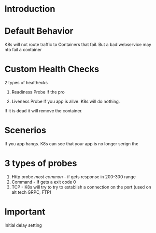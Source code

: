 # Introduction

# Default Behavior
K8s will not route traffic to Containers that fail.  But a bad webservice may nto fail a container


# Custom Health Checks
2 types of healthecks
1. Readiness Probe
If the pro


2. Liveness Probe
If you app is alive.  K8s will do nothing.

If it is dead it will remove the container.


# Scenerios
If you app hangs.  K8s can see that your app is no longer serign the 


# 3 types of probes
1. Http probe *most common* - if gets response in 200-300 range
2. Command - If gets a exit code 0
3. TCP - K8s will try to try to establish a connection on the port (used on alt tech GRPC, FTP)

# Important
Initial delay setting
